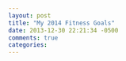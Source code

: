 ```yaml
---
layout: post
title: "My 2014 Fitness Goals"
date: 2013-12-30 22:21:34 -0500
comments: true
categories: 
---
```

